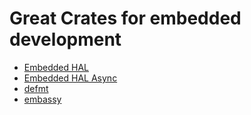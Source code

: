 # Great Crates for embedded development

- [Embedded HAL](https://docs.rs/embedded-hal/)
- [Embedded HAL Async](https://docs.rs/embedded-hal-async/)
- [defmt](https://github.com/knurling-rs/defmt)
- [embassy](https://github.com/embassy-rs/embassy)
